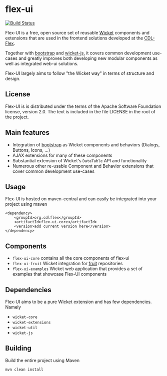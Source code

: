 flex-ui
=======

[![Build Status](https://travis-ci.org/flex-oss/flex-ui.png?branch=master)](https://travis-ci.org/flex-oss/flex-ui)

Flex-UI is a free, open source set of reusable [Wicket](http://wicket.apache.org/) components and extensions that are
used in the frontend solutions developed at the [CDL-Flex](http://cdlflex.org).

Together with [bootstrap](http://getbootstrap.com) and [wicket-js](http://rauschig.org/wicket-js), it covers common
development use-cases and greatly improves both developing new modular components as well as integrated web-ui
solutions.

Flex-UI largely aims to follow "the Wicket way" in terms of structure and design.

License
-------

Flex-UI is is distributed under the terms of the Apache Software Foundation license, version 2.0. The text is included
in the file LICENSE in the root of the project.

Main features
-------------

* Integration of [bootstrap](http://getbootstrap.com) as Wicket components and behaviors (Dialogs, Buttons, Icons,
...)
* AJAX extensions for many of these components
* Substantial extension of Wicket's `DataTable` API and functionality
* Numerous other re-usable Component and Behavior extensions that cover common development use-cases 
               
Usage
-----

Flex-UI is hosted on maven-central and can easily be integrated into your project using maven

    <dependency>
        <groupId>org.cdlflex</groupId>
        <artifactId>flex-ui-core</artifactId>
        <version>add current version here</version>
    </dependency>

Components
----------

* `flex-ui-core` contains all the core components of flex-ui
* `flex-ui-fruit` Wicket integration for [fruit](http://github.com/flex-oss/flex-fruit) repositories
* `flex-ui-examples` Wicket web application that provides a set of examples that showcase Flex-UI components 

Dependencies
------------

Flex-UI aims to be a pure Wicket extension and has few dependencies. Namely 

* `wicket-core`
* `wicket-extensions`
* `wicket-util`
* `wicket-js`

Building
--------

Build the entire project using Maven

    mvn clean install
